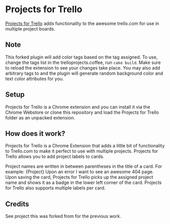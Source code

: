 Projects for Trello
===========

[Projects for Trello](https://chrome.google.com/webstore/detail/projects-for-trello/mholjhodapabhdbchonjjoecmfhobfoa) 
adds functionality to the awesome trello.com for use in multiple project boards.


Note
----
This forked plugin will add color tags based on the tag assigned. To use, change the
tags list in the trelloprojects.coffee, run `cake build`. Make sure to reload the
extension to see your changes take place. You may also add arbitrary tags to and the
plugin will generate random background color and text color attributes for you.


Setup
-----
Projects for Trello is a Chrome extension and you can install it via the Chrome Webstore or clone this 
repository and load the Projects for Trello folder as an unpacked extension.


How does it work?
-----------------
Projects for Trello is a Chrome Extension that adds a little bit of functionality
to Trello.com to make it perfect to use with multiple projects. Projects for Trello
allows you to add project labels to cards.

Project names are written in between parentheses in the title of a card.
For example: {Project} Upon an error I want to see an awesome 404 page.
Upon saving the card, Projects for Trello picks up the assigned project name and shows it
as a badge in the lower left corner of the card. Projects for Trello also supports multiple labels per card.


Credits
-------
See project this was forked from for the previous work.
